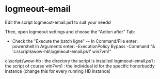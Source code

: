 # logmeout-email

Edit the script logmeout-email.ps1 to suit your needs!

Then, open logmeout settings and choose the "Action after" Tab:
- Check the "Execute the batch ligne"
	-- In Command/File enter: powershell
	In Arguments enter: -ExecutionPolicy Bypass -Command "& 'c:\scripts\wow-hb\logmeout-email.ps1' win7vm1"

c:\scripts\wow-hb : the directory the script is installed
logmeout-email.ps1 : the script of course
win7vm1 : the individual id for the specific honorbuddy instance (change this for every running HB instance)
